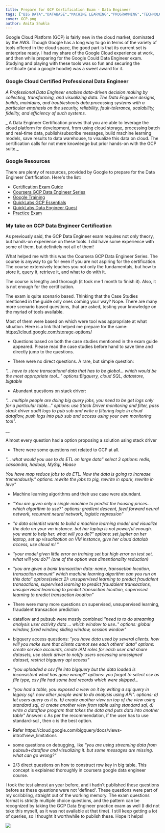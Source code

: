 ```yaml
---
title: Prepare for GCP Certification Exam - Data Engineer
tags: ["BIG DATA","DATABASE","MACHINE LEARNING","PROGRAMMING","TECHNOLOGY"]
cover: GCP.png
author: Amita Shukla
---
```



Google Cloud Platform (GCP) is fairly new in the cloud market, dominated by the AWS. Though Google has a long way to go in terms of the variety of tools offered in the cloud space, the good part is that its current set is enterprise ready. I had my share of the Google Cloud experience at work, and then while preparing for the Google Could Data Engineer exam. Studying and playing with these tools was so fun and securing the certificate (and a google hoodie) was a sweet award for it. 
 


### Google Cloud Certified Professional Data Engineer

_A Professional Data Engineer enables data-driven decision making by collecting, transforming, and visualizing data. The Data Engineer designs, builds, maintains, and troubleshoots data processing systems with a particular emphasis on the security, reliability, fault-tolerance, scalability, fidelity, and efficiency of such systems._ 
 
_ A Data Engineer Certification proves that you are able to leverage the cloud platform for development, from using cloud storage, processing batch and real-time data, publish/subscribe messages, build machine learning models, save results to data warehouse, to visualize this data on cloud. The certification calls for not mere knowledge but prior hands-on with the GCP suite._
 


### Google Resources

There are plenty of resources, provided by Google to prepare for the Data Engineer Certification. Here's the list: 


- [Certification Exam Guide](https://cloud.google.com/certification/guides/data-engineer/)
- [Coursera GCP Data Engineer Series](https://www.coursera.org/specializations/gcp-data-machine-learning)
- [Google Training](https://cloud.google.com/training/data-ml)
- [QuickLabs GCP Essentials](https://google.qwiklabs.com/quests/23?locale=en)
- [QuickLabs Data Engineer Quest](https://google.qwiklabs.com/quests/25?locale=en)
- [Practice Exam](https://cloud.google.com/certification/practice-exam/data-engineer)

### My take on GCP Data Engineer Certification

As previously said, the GCP Data Engineer exam requires not only theory, but hands-on experience on these tools. I did have some experience with some of them, but definitely not all of them!

What helped me with this was the Coursera GCP Data Engineer Series. The course is anyway to go for even if you are not aspiring for the certification. The course extensively teaches you not only the fundamentals, but how to store it, query it, retrieve it, and what to do with it.

The course is lengthy and thorough (it took me 1 month to finish it). Also, it is not enough for the certification.

 


The exam is quite scenario based. Thinking that the Case Studies mentioned in the guide only ones coming your way? Nope. There are many more scenario based questions, that are asked, testing your knowledge on the myriad of tools available.

 
Most of them were based on which were tool was appropriate at what situation. Here is a link that helped me prepare for the same: <https://cloud.google.com/storage-options/> 


 


<re-img src="GCP.png"></re-img>

 


- Questions based on both the case studies mentioned in the exam guide appeared. Please read the case studies before hand to save time and directly jump to the questions.

- There were no direct questions. A rare, but simple question:

 _\"... have to store transcational data that has to be global... which would be the most appropriate tool...\" options:Bigquery, cloud SQL, datastore, bigtable_

- Abundant questions on stack driver:

 _\"... multiple people are doing big query jobs, you need to be get logs only for a particular table...\" options: use Stack Driver monitoring and filter, pass stack driver audit logs to pub sub and write a filtering logic in cloud dataflow, push logs into pub sub and access using your own monitoring tool\"._

 __

 Almost every question had a option proposing a solution using stack driver

- There were some questions not related to GCP at all.

 _\"... what would you use to do ETL on large data\" select 3 options: redis, cassandra, hadoop, MySql, Hbase_

 _You have map reduce jobs to do ETL. Now the data is going to increase tremendously.\" options: rewrite the jobs to pig, rewrite in spark, rewrite in hive\"_

- Machine learning algorithms and their use case were abundant.

- _\"You are given only a single machine to predict the housing prices... which algorithm to use?\" options: gradient descent, feed forward neural network, recurrent neural network, logistic regression\"_

- _\"a data scientist wants to build a machine learning model and visualize the data on your vm instance. but her laptop is not powerful enough. you want to help her. what will you do?\" options: set jupiter on her laptop, set up visualization on VM instance, give her cloud datalab access, use cloud ml \"_

- _\"your model given little error on training set but high error on test set. what will you do?\" (one of the option was dimentionality reduction)_

- _\"you are given a bank transaction data: name, transaction location, transaction amount\" which machine learning algorithm can you run on this data\" options(select 2): unsupervised learning to predict fraudalent transactions, supervised learning to predict fraudalent transactions, unsupervised leanrning to predict transaction location, supervised learning to predict transaction location\"_

- There were many more questions on supervised, unsupervised learning, fraudalent transaction prediction

- dataflow and pubsub were mostly combined 
 _\"need to to do streaming analysis user activity data ... which window to use..\" options: global window, fixed window, sliding window, session window\"_

- bigquery access questions: 
 _\"you have data used by several clients. how will you make sure that clients cannot see each others' data\" options: create service accounts, create IAM roles for each user and share datasets, use stack driver to notify users accessing unassigned dataset, restrict bigquery api access\"_

- _\"you uploaded a csv file into bigquery but the data loaded is inconsistent what has gone wrong?\" options: you forgot to select csv as file type, csv file had some bad records which were skipped..._

- _\"you had a table, you exposed a view on it by writing a sql query in legacy sql. now other people want to do analysis using API\". options: a) let users query as it is. b) create another view on top of the view using standard sql, c) create another view from table using standard sql, d) write a dataflow program that takes the data and puts data into another table\"_ Answer: c As per the recommendation, if the user has to use standard-sql , then c is the best option.

- Refer https&#x3A;//cloud.google.com/bigquery/docs/views-intro#view_limitations

- some questions on debugging, like 
 _\"you are using streaming data from pubsub+dataflow and visualizing it. but some messages are missing. what can go wrong?\"_

- 2/3 direct questions on how to construct row key in big table. This concept is explained thoroughly in coursera google data engineer course.

 


I took the test almost an year before, and i hadn't published these questions before as these questions were not 'defined'. These questions were part of my scribbling, straight out of the working memory. The exam questions format is strictly multiple choice questions, and the pattern can be recognized by taking the GCP Data Engineer practice exam as well (I did not take this myself, as it was not available at that time). I still keep getting a lot of queries, so I thought it worthwhile to publish these. Hope it helps! 
 


[![](https://4.bp.blogspot.com/-Si3YHSy7F3Y/XEy4P2KB2CI/AAAAAAAAJAQ/PNoPPl2e-bUqoNfduuGzbWie4gxgtD22gCLcBGAs/s320/af7a94db-8b68-48fb-9a2c-ec38d1855a5c-original.jpeg)](https://4.bp.blogspot.com/-Si3YHSy7F3Y/XEy4P2KB2CI/AAAAAAAAJAQ/PNoPPl2e-bUqoNfduuGzbWie4gxgtD22gCLcBGAs/s1600/af7a94db-8b68-48fb-9a2c-ec38d1855a5c-original.jpeg)

 


 


